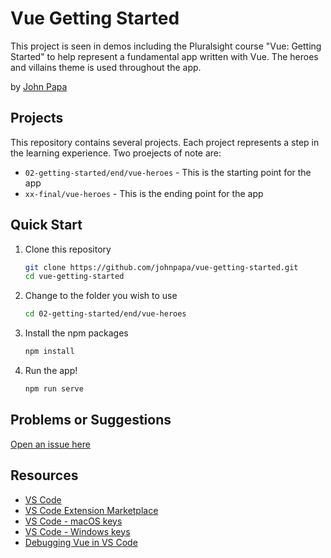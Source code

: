 # Vue Getting Started

This project is seen in demos including the Pluralsight course "Vue: Getting Started" to help represent a fundamental app written with Vue. The heroes and villains theme is used throughout the app.

by [John Papa](http://twitter.com/john_papa)

## Projects

This repository contains several projects. Each project represents a step in the learning experience. Two proejects of note are:

- `02-getting-started/end/vue-heroes` - This is the starting point for the app
- `xx-final/vue-heroes` - This is the ending point for the app


## Quick Start

1. Clone this repository

   ```bash
   git clone https://github.com/johnpapa/vue-getting-started.git
   cd vue-getting-started
   ```

1. Change to the folder you wish to use

   ```bash
   cd 02-getting-started/end/vue-heroes
   ```

1. Install the npm packages

   ```bash
   npm install
   ```

1. Run the app!

   ```bash
   npm run serve
   ```

## Problems or Suggestions

[Open an issue here](/issues)

## Resources

- [VS Code](https://code.visualstudio.com/?WT.mc_id=javascript-0000-jopapa)
- [VS Code Extension Marketplace](https://marketplace.visualstudio.com/vscode?WT.mc_id=javascript-0000-jopapa)
- [VS Code - macOS keys](https://code.visualstudio.com/shortcuts/keyboard-shortcuts-macos.pdf?WT.mc_id=javascript-0000-jopapa)
- [VS Code - Windows keys](https://code.visualstudio.com/shortcuts/keyboard-shortcuts-windows.pdf?WT.mc_id=javascript-0000-jopapa)
- [Debugging Vue in VS Code](https://code.visualstudio.com/docs/nodejs/vuejs-tutorial?WT.mc_id=javascript-0000-jopapa)
